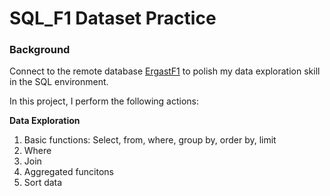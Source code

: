 # SQL_F1 Dataset Practice
### Background


Connect to the remote database [ErgastF1](https://relational.fit.cvut.cz/dataset/ErgastF1) to polish my data exploration skill in the SQL environment.

In this project, I perform the following actions:

**Data Exploration**
1. Basic functions: Select, from, where, group by, order by, limit
2. Where
3. Join
4. Aggregated funcitons
5. Sort data

